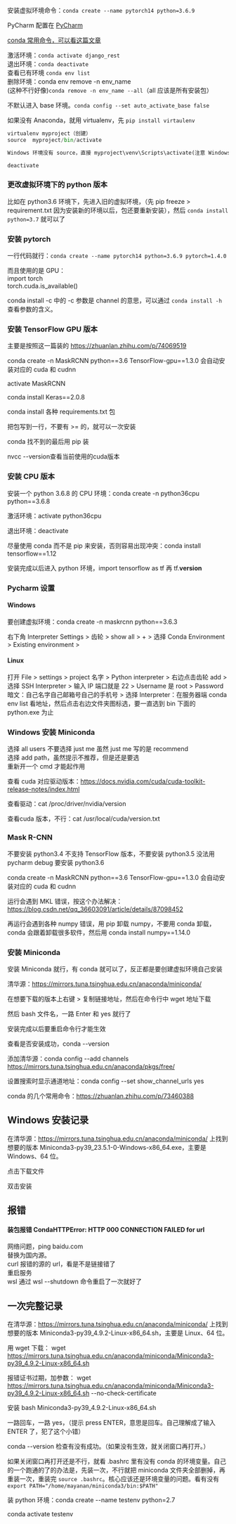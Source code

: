 
安装虚拟环境命令：`conda create --name pytorch14 python=3.6.9`  

PyCharm 配置在 [PyCharm](https://github.com/yananma/program/blob/master/PyCharm.md)    


[conda 常用命令，可以看这篇文章](https://blog.csdn.net/u010414589/article/details/107441469?spm=1001.2101.3001.6650.2&utm_medium=distribute.pc_relevant.none-task-blog-2%7Edefault%7ECTRLIST%7Edefault-2.pc_relevant_default&depth_1-utm_source=distribute.pc_relevant.none-task-blog-2%7Edefault%7ECTRLIST%7Edefault-2.pc_relevant_default&utm_relevant_index=5) 

激活环境：`conda activate django_rest`  
退出环境：`conda deactivate`   
查看已有环境 `conda env list`  
删除环境：conda env remove -n env_name    
(这种不行好像)`conda remove -n env_name --all`（all 应该是所有安装包）  

不默认进入 base 环境。`conda config --set auto_activate_base false`      


如果没有 Anaconda，就用 virtualenv，先 `pip install virtaulenv`    
```python 
virtualenv myproject（创建）  
source  myproject/bin/activate

Windows 环境没有 source，直接 myproject\venv\Scripts\activate(注意 Windows 斜线的方向)）(staticpages 就是用的 virtualenv)    

deactivate   
```


### 更改虚拟环境下的 python 版本  

比如在 python3.6 环境下，先进入旧的虚拟环境，（先 pip freeze > requirement.txt 因为安装新的环境以后，包还要重新安装），然后 `conda install python=3.7` 就可以了  


### 安装 pytorch 

一行代码就行：`conda create --name pytorch14 python=3.6.9 pytorch=1.4.0`  

而且使用的是 GPU：  
import torch  
torch.cuda.is_available()  


conda install -c 中的 -c 参数是 channel 的意思，可以通过 `conda install -h` 查看参数的含义。   



### 安装 TensorFlow GPU 版本

主要是按照这一篇装的  https://zhuanlan.zhihu.com/p/74069519  

conda create -n MaskRCNN python==3.6 TensorFlow-gpu==1.3.0 会自动安装对应的 cuda 和 cudnn   

activate MaskRCNN  

conda install Keras==2.0.8  

conda install 各种 requirements.txt 包   

把包写到一行，不要有 >= 的，就可以一次安装  

conda 找不到的最后用 pip 装  

nvcc --version查看当前使用的cuda版本  

### 安装 CPU 版本

安装一个 python 3.6.8 的 CPU 环境：conda create -n python36cpu python==3.6.8  

激活环境：activate python36cpu  

退出环境：deactivate

尽量使用 conda 而不是 pip 来安装，否则容易出现冲突：conda install tensorflow==1.12  

安装完成以后进入 python 环境，import tensorflow as tf 再 tf.__version__  

### Pycharm 设置  

#### Windows
要创建虚拟环境：conda create -n maskrcnn python==3.6.3

右下角 Interpreter Settings > 齿轮 > show all > + > 选择 Conda Environment > Existing environment >

#### Linux

打开 File > settings > project 名字 > Python interpreter > 右边点击齿轮 add > 选择 SSH Interpreter > 输入 IP 端口就是 22 > Username 是 root > Password 暗文：自己名字自己邮箱号自己的手机号 > 选择 Interpreter：在服务器端 conda env list 看地址，然后点击右边文件夹图标选，要一直选到 bin 下面的 python.exe 为止 



### Windows 安装 Miniconda  

选择 all users 不要选择 just me 虽然 just me 写的是 recommend  
选择 add path，虽然提示不推荐，但是还是要选  
重新开一个 cmd 才能起作用  





查看 cuda 对应驱动版本：https://docs.nvidia.com/cuda/cuda-toolkit-release-notes/index.html  

查看驱动：cat /proc/driver/nvidia/version  

查看cuda 版本，不行：cat /usr/local/cuda/version.txt  




### Mask R-CNN 

不要安装 python3.4 不支持 TensorFlow 版本，不要安装 python3.5 没法用 pycharm debug 要安装 python3.6  

conda create -n MaskRCNN python==3.6 TensorFlow-gpu==1.3.0 会自动安装对应的 cuda 和 cudnn   

运行会遇到 MKL 错误，按这个办法解决：https://blog.csdn.net/qq_36603091/article/details/87098452  

再运行会遇到各种 numpy 错误，用 pip 卸载 numpy，不要用 conda 卸载，conda 会跟着卸载很多软件，然后用 conda install numpy==1.14.0  







### 安装 Miniconda  

安装 Miniconda 就行，有 conda 就可以了，反正都是要创建虚拟环境自己安装  

清华源：https://mirrors.tuna.tsinghua.edu.cn/anaconda/miniconda/  

在想要下载的版本上右键 > 复制链接地址，然后在命令行中 wget 地址下载  

然后 bash 文件名，一路 Enter 和 yes 就行了  

安装完成以后要重启命令行才能生效  

查看是否安装成功，conda --version  

添加清华源：conda config --add channels https://mirrors.tuna.tsinghua.edu.cn/anaconda/pkgs/free/  

设置搜索时显示通道地址：conda config --set show_channel_urls yes  



conda 的几个常用命令：https://zhuanlan.zhihu.com/p/73460388  




## Windows 安装记录   

在清华源：https://mirrors.tuna.tsinghua.edu.cn/anaconda/miniconda/ 上找到想要的版本 Miniconda3-py39_23.5.1-0-Windows-x86_64.exe，主要是 Windows、64 位。      

点击下载文件     

双击安装    





## 报错   


#### 装包报错 CondaHTTPError: HTTP 000 CONNECTION FAILED for url 

网络问题，ping baidu.com  
替换为国内源。   
curl 报错的源的 url，看是不是链接错了   
重启服务   
wsl 通过 wsl \-\-shutdown 命令重启了一次就好了    



## 一次完整记录      

在清华源：https://mirrors.tuna.tsinghua.edu.cn/anaconda/miniconda/ 上找到想要的版本 Miniconda3-py39_4.9.2-Linux-x86_64.sh，主要是 Linux、64 位。

用 wget 下载： wget https://mirrors.tuna.tsinghua.edu.cn/anaconda/miniconda/Miniconda3-py39_4.9.2-Linux-x86_64.sh     

报错证书过期，加参数： wget https://mirrors.tuna.tsinghua.edu.cn/anaconda/miniconda/Miniconda3-py39_4.9.2-Linux-x86_64.sh --no-check-certificate       

安装 bash Miniconda3-py39_4.9.2-Linux-x86_64.sh     

一路回车，一路 yes，（提示 press ENTER，意思是回车。自己理解成了输入 ENTER 了，犯了这个小错）     

conda --version 检查有没有成功。（如果没有生效，就关闭窗口再打开。）     

如果关闭窗口再打开还是不行，就看 .bashrc 里有没有 conda 的环境变量。自己的一个跑通的了的办法是，先装一次，不行就把 miniconda 文件夹全部删掉，再重装一次，重装完 `source .bashrc`。核心应该还是环境变量的问题。看有没有 `export PATH="/home/mayanan/miniconda3/bin:$PATH"`     

装 python 环境：conda create --name testenv python=2.7      

conda activate testenv        







